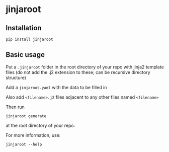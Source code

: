 # jinjaroot

## Installation

```
pip install jinjaroot
```

## Basic usage

Put a `.jinjaroot` folder in the root directory of your repo with jinja2 template files (do not add the .j2 extension to these; can be recursive directory structure)

Add a `jinjaroot.yaml`  with the data to be filled in

Also add `<filename>.j2` files adjacent to any other files named `<filename>`

Then run

```
jinjaroot generate
```

at the root directory of your repo.

For more information, use:

```
jinjaroot --help
```
